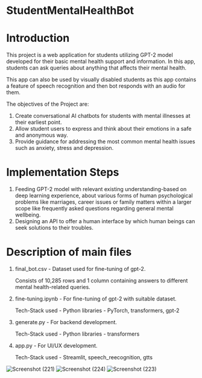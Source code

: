 # StudentMentalHealthBot

# Introduction
This project is a web application for students utilizing GPT-2 model developed for their basic mental health support and information. In this app, students can ask queries about anything that affects their mental health.

This app can also be used by visually disabled students as this app contains a feature of speech recognition and then bot responds with an audio for them. 

The objectives of the Project are:
1. Create conversational AI chatbots for students with mental illnesses at their earliest point.
2. Allow student users to express and think about their emotions in a safe and anonymous way.
3. Provide guidance for addressing the most common mental health issues such as anxiety, stress and depression.

# Implementation Steps
1. Feeding GPT-2 model with relevant existing understanding-based on deep learning experience, about various forms of human psychological problems like marriages, career issues or family matters within a larger scope like frequently asked questions regarding general mental wellbeing.
2. Designing an API to offer a human interface by which human beings can seek solutions to their troubles.

# Description of main files
1. final_bot.csv - Dataset used for fine-tuning of gpt-2.

   Consists of 10,285 rows and 1 column containing answers to different mental health-related queries.

2. fine-tuning.ipynb - For fine-tuning of gpt-2 with suitable dataset.

   Tech-Stack used - Python libraries - PyTorch, transformers, gpt-2

3. generate.py - For backend development.

   Tech-Stack used - Python libraries - transformers

4. app.py - For UI/UX development.

   Tech-Stack used - Streamlit, speech_reecognition, gtts


![Screenshot (221)](https://github.com/user-attachments/assets/2a2bf8ae-d271-427c-995f-797a859acfe3)
![Screenshot (224)](https://github.com/user-attachments/assets/49636c74-a471-41d5-83ea-d74a878cf01c)
![Screenshot (223)](https://github.com/user-attachments/assets/fa52eee0-28d3-4bfb-b1ac-b8fe12de01d6)

